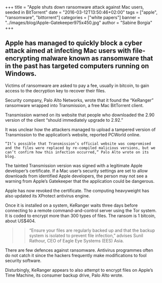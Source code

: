 +++
title = "Apple shuts down ransomware attack against Mac users, seeded in BitTorrent"
date = "2016-03-12T13:50:46+02:00"
tags = ["apple", "ransomware", "bittorrent"]
categories = ["white papers"]
banner = "../images/blog/Apple-Gatekeeper975x450.jpg"
author = "Sabine Borgia"
+++

## Apple has managed to quickly block a cyber attack aimed at infecting Mac users with file-encrypting malware known as ransomware that in the past has targeted computers running on Windows.

<div id="ransomware" class="full-width"></div>

Victims of ransomware are asked to pay a fee, usually in bitcoin, to gain access to the decryption key to recover their files.

Security company, Palo Alto Networks, wrote that it found the “KeRanger” ransomware wrapped into Transmission, a free Mac BitTorrent client.

Transmission warned on its website that people who downloaded the 2.90 version of the client “should immediately upgrade to 2.92.”

It was unclear how the attackers managed to upload a tampered version of Transmission to the application’s website, reported PCWorld online.

```
“It’s possible that Transmission’s official website was compromised and the files were replaced by re-compiled malicious versions, but we can’t confirm how this infection occurred,” Palo Alto wrote on its blog.
```

The tainted Transmission version was signed with a legitimate Apple developer’s certificate. If a Mac user’s security settings are set to allow downloads from identified Apple developers, the person may not see a warning from Apple’s Gatekeeper that the application could be dangerous.

Apple has now revoked the certificate. The computing heavyweight has also updated its XProtect antivirus engine.

Once it is installed on a system, KeRanger waits three days before connecting to a remote command-and-control server using the Tor system. It is coded to encrypt more than 300 types of files. The ransom is 1 bitcoin, about US$404.

>> “Ensure your files are regularly backed up and that the backup system is isolated to prevent file infection,” advises Sunil Rathour, CEO of Eagle Eye Systems (EES) Asia.

There are few defences against ransomware. Antivirus programmes often do not catch it since the hackers frequently make modifications to fool security software.

Disturbingly, KeRanger appears to also attempt to encrypt files on Apple’s Time Machine, its consumer backup drive, Palo Alto wrote.